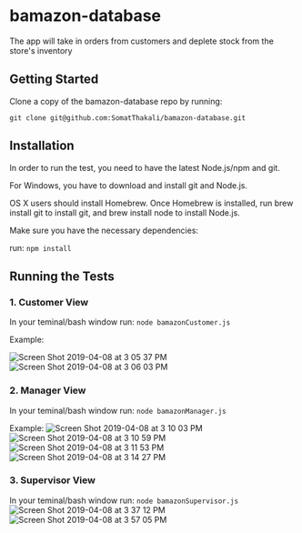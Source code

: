 # bamazon-database

The app will take in orders from customers and deplete stock from the store's inventory

## Getting Started

Clone a copy of the bamazon-database repo by running:

`git clone git@github.com:SomatThakali/bamazon-database.git`

## Installation

In order to run the test, you need to have the latest Node.js/npm and git.

For Windows, you have to download and install git and Node.js.

OS X users should install Homebrew. Once Homebrew is installed, run brew install git to install git, and brew install node to install Node.js.

Make sure you have the necessary dependencies:

run: `npm install`

## Running the Tests

### 1. Customer View

In your teminal/bash window run: `node bamazonCustomer.js`

Example:

![Screen Shot 2019-04-08 at 3 05 37 PM](https://user-images.githubusercontent.com/36021076/55749828-e9800000-5a0f-11e9-8b01-fa1a06859ee9.png)
![Screen Shot 2019-04-08 at 3 06 03 PM](https://user-images.githubusercontent.com/36021076/55749822-e71da600-5a0f-11e9-8377-9d68aee0f7ca.png)

### 2. Manager View

In your teminal/bash window run: `node bamazonManager.js`

Example:
![Screen Shot 2019-04-08 at 3 10 03 PM](https://user-images.githubusercontent.com/36021076/55750373-239dd180-5a11-11e9-9996-3394516b98a5.png)
![Screen Shot 2019-04-08 at 3 10 59 PM](https://user-images.githubusercontent.com/36021076/55750369-213b7780-5a11-11e9-998c-8fda0520e583.png)
![Screen Shot 2019-04-08 at 3 11 53 PM](https://user-images.githubusercontent.com/36021076/55750366-1ed91d80-5a11-11e9-9023-726625c5f34d.png)
![Screen Shot 2019-04-08 at 3 14 27 PM](https://user-images.githubusercontent.com/36021076/55750362-1c76c380-5a11-11e9-983d-bd3626815143.png)

### 3. Supervisor View

In your teminal/bash window run: `node bamazonSupervisor.js`
![Screen Shot 2019-04-08 at 3 37 12 PM](https://user-images.githubusercontent.com/36021076/55752867-02d87a80-5a17-11e9-85e5-985012d95c04.png)
![Screen Shot 2019-04-08 at 3 57 05 PM](https://user-images.githubusercontent.com/36021076/55752873-04a23e00-5a17-11e9-98a3-a74a3da19fb1.png)

